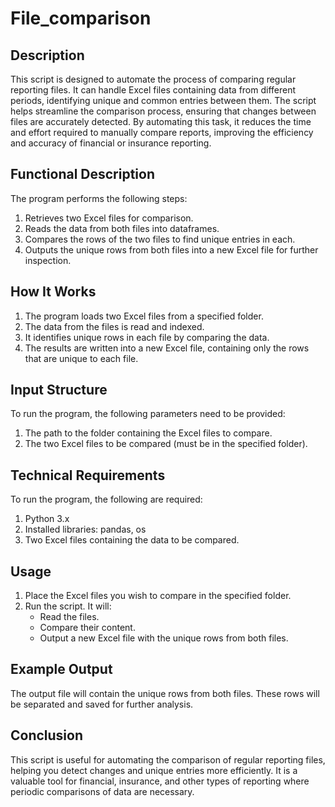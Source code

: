 # File_comparison
## Description
This script is designed to automate the process of comparing regular reporting files. It can handle Excel files containing data from different periods, identifying unique and common entries between them. The script helps streamline the comparison process, ensuring that changes between files are accurately detected. By automating this task, it reduces the time and effort required to manually compare reports, improving the efficiency and accuracy of financial or insurance reporting.

## Functional Description
The program performs the following steps:
1. Retrieves two Excel files for comparison.
2. Reads the data from both files into dataframes.
3. Compares the rows of the two files to find unique entries in each.
4. Outputs the unique rows from both files into a new Excel file for further inspection.

## How It Works
1. The program loads two Excel files from a specified folder.
2. The data from the files is read and indexed.
3. It identifies unique rows in each file by comparing the data.
4. The results are written into a new Excel file, containing only the rows that are unique to each file.

## Input Structure
To run the program, the following parameters need to be provided:
1. The path to the folder containing the Excel files to compare.
2. The two Excel files to be compared (must be in the specified folder).

## Technical Requirements
To run the program, the following are required:
1. Python 3.x
2. Installed libraries: pandas, os
3. Two Excel files containing the data to be compared.

## Usage
1. Place the Excel files you wish to compare in the specified folder.
2. Run the script. It will:
    - Read the files.
    - Compare their content.
    - Output a new Excel file with the unique rows from both files.

## Example Output
The output file will contain the unique rows from both files. These rows will be separated and saved for further analysis.

## Conclusion
This script is useful for automating the comparison of regular reporting files, helping you detect changes and unique entries more efficiently. It is a valuable tool for financial, insurance, and other types of reporting where periodic comparisons of data are necessary.
